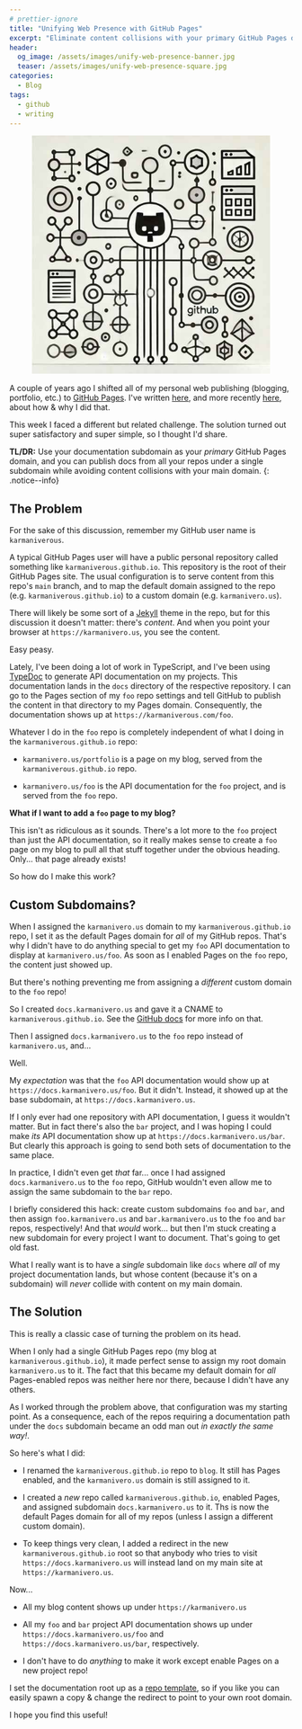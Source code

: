```yaml
---
# prettier-ignore
title: "Unifying Web Presence with GitHub Pages"
excerpt: "Eliminate content collisions with your primary GitHub Pages domain & unify all your GitHub project documentation pages under a single subdomain."
header:
  og_image: /assets/images/unify-web-presence-banner.jpg
  teaser: /assets/images/unify-web-presence-square.jpg
categories:
  - Blog
tags:
  - github
  - writing
---
```


<figure class="align-left drop-image">
    <img src="/assets/images/unify-web-presence-square.jpg">
</figure>

A couple of years ago I shifted all of my personal web publishing (blogging, portfolio, etc.) to [GitHub Pages](https://pages.github.com/). I've written [here](/blog/hello-again-world), and more recently [here](/blog/hello-world-redux), about how & why I did that.

This week I faced a different but related challenge. The solution turned out super satisfactory and super simple, so I thought I'd share.

**TL/DR:** Use your documentation subdomain as your _primary_ GitHub Pages domain, and you can publish docs from all your repos under a single subdomain while avoiding content collisions with your main domain.
{: .notice--info}

## The Problem

For the sake of this discussion, remember my GitHub user name is `karmaniverous`.

A typical GitHub Pages user will have a public personal repository called something like `karmaniverous.github.io`. This repository is the root of their GitHub Pages site. The usual configuration is to serve content from this repo's `main` branch, and to map the default domain assigned to the repo (e.g. `karmaniverous.github.io`) to a custom domain (e.g. `karmanivero.us`).

There will likely be some sort of a [Jekyll](https://jekyllrb.com/) theme in the repo, but for this discussion it doesn't matter: there's _content_. And when you point your browser at `https://karmanivero.us`, you see the content.

Easy peasy.

Lately, I've been doing a lot of work in TypeScript, and I've been using [TypeDoc](https://typedoc.org/) to generate API documentation on my projects. This documentation lands in the `docs` directory of the respective repository. I can go to the Pages section of my `foo` repo settings and tell GitHub to publish the content in that directory to my Pages domain. Consequently, the documentation shows up at `https://karmaniverous.com/foo`.

Whatever I do in the `foo` repo is completely independent of what I doing in the `karmaniverous.github.io` repo:

- `karmanivero.us/portfolio` is a page on my blog, served from the `karmaniverous.github.io` repo.

- `karmanivero.us/foo` is the API documentation for the `foo` project, and is served from the `foo` repo.

**What if I want to add a `foo` page to my blog?**

This isn't as ridiculous as it sounds. There's a lot more to the `foo` project than just the API documentation, so it really makes sense to create a `foo` page on my blog to pull all that stuff together under the obvious heading. Only... that page already exists!

So how do I make this work?

## Custom Subdomains?

When I assigned the `karmanivero.us` domain to my `karmaniverous.github.io` repo, I set it as the default Pages domain for _all_ of my GitHub repos. That's why I didn't have to do anything special to get my `foo` API documentation to display at `karmanivero.us/foo`. As soon as I enabled Pages on the `foo` repo, the content just showed up.

But there's nothing preventing me from assigning a _different_ custom domain to the `foo` repo!

So I created `docs.karmanivero.us` and gave it a CNAME to `karmaniverous.github.io`. See the [GitHub docs](https://docs.github.com/en/pages/configuring-a-custom-domain-for-your-github-pages-site) for more info on that.

Then I assigned `docs.karmanivero.us` to the `foo` repo instead of `karmanivero.us`, and...

Well.

My _expectation_ was that the `foo` API documentation would show up at `https://docs.karmanivero.us/foo`. But it didn't. Instead, it showed up at the base subdomain, at `https://docs.karmanivero.us`.

If I only ever had one repository with API documentation, I guess it wouldn't matter. But in fact there's also the `bar` project, and I was hoping I could make _its_ API documentation show up at `https://docs.karmanivero.us/bar`. But clearly this approach is going to send both sets of documentation to the same place.

In practice, I didn't even get _that_ far... once I had assigned `docs.karmanivero.us` to the `foo` repo, GitHub wouldn't even allow me to assign the same subdomain to the `bar` repo.

I briefly considered this hack: create custom subdomains `foo` and `bar`, and then assign `foo.karmanivero.us` and `bar.karmanivero.us` to the `foo` and `bar` repos, respectively! And that _would_ work... but then I'm stuck creating a new subdomain for every project I want to document. That's going to get old fast.

What I really want is to have a _single_ subdomain like `docs` where _all_ of my project documentation lands, but whose content (because it's on a subdomain) will _never_ collide with content on my main domain.

## The Solution

This is really a classic case of turning the problem on its head.

When I only had a single GitHub Pages repo (my blog at `karmaniverous.github.io`), it made perfect sense to assign my root domain `karmanivero.us` to it. The fact that this became my default domain for _all_ Pages-enabled repos was neither here nor there, because I didn't have any others.

As I worked through the problem above, that configuration was my starting point. As a consequence, each of the repos requiring a documentation path under the `docs` subdomain became an odd man out _in exactly the same way!_.

So here's what I did:

- I renamed the `karmaniverous.github.io` repo to `blog`. It still has Pages enabled, and the `karmanivero.us` domain is still assigned to it.

- I created a _new_ repo called `karmaniverous.github.io`, enabled Pages, and assigned subdomain `docs.karmanivero.us` to it. Ths is now the default Pages domain for all of my repos (unless I assign a different custom domain).

- To keep things very clean, I added a redirect in the new `karmaniverous.github.io` root so that anybody who tries to visit `https://docs.karmanivero.us` will instead land on my main site at `https://karmanivero.us`.

Now...

- All my blog content shows up under `https://karmanivero.us`

- All my `foo` and `bar` project API documentation shows up under `https://docs.karmanivero.us/foo` and `https://docs.karmanivero.us/bar`, respectively.

- I don't have to do _anything_ to make it work except enable Pages on a new project repo!

I set the documentation root up as a [repo template](https://github.com/karmaniverous/karmaniverous.github.io), so if you like you can easily spawn a copy & change the redirect to point to your own root domain.

I hope you find this useful!

